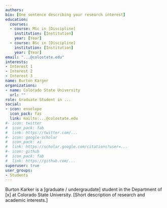 ```yaml
---
authors:
bio: [One sentence describing your research interest]
education:
  courses:
  - course: MSc in [Discipline]
    institution: [Institution]
    year: [Year]
  - course: BSc in [Discipline]
    institution: [Institution]
    year: [Year]
email: "...@colostate.edu"
interests:
- Interest 1
- Interest 2
- Interest 3
name: Burton Karger
organizations:
- name: Colorado State University
  url: ""
role: Graduate Student in ...
social:
- icon: envelope
  icon_pack: fas
  link: mailto:...@colostate.edu
#- icon: twitter
#  icon_pack: fab
#  link: https://twitter.com/...
#- icon: google-scholar
#  icon_pack: ai
#  link: https://scholar.google.com/citations?user=...
#- icon: github
#  icon_pack: fab
#  link: https://github.com/...
superuser: true
user_groups:
- Students
---
```


Burton Karker is a [graduate / undergraudate] student in the Department of [x] at Colorado 
State University. [Short description of research and academic interests.]